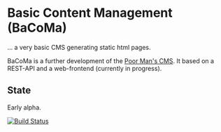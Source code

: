 # Basic Content Management (BaCoMa)

... a very basic CMS generating static html pages.

BaCoMa is a further development of the [Poor Man's CMS](https://github.com/th-schwarz/pmcms/). It based on a REST-API and a web-frontend (currently in progress).

## State
Early alpha.


[![Build Status](https://travis-ci.org/th-schwarz/bacoma.svg?branch=master)](https://travis-ci.org/th-schwarz/bacoma)

